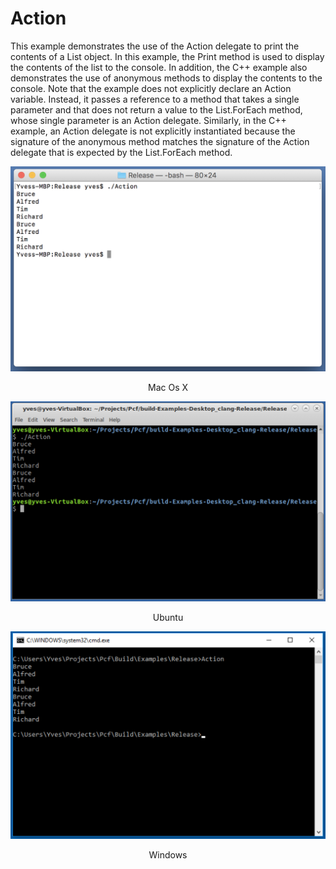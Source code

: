 # Action
This example demonstrates the use of the Action<T> delegate to print the contents of a List<T> object. In this example, the Print method is used to display the contents of the list to the console. In addition, the C++ example also demonstrates the use of anonymous methods to display the contents to the console. Note that the example does not explicitly declare an Action<T> variable. Instead, it passes a reference to a method that takes a single parameter and that does not return a value to the List<T>.ForEach method, whose single parameter is an Action<T> delegate. Similarly, in the C++ example, an Action<T> delegate is not explicitly instantiated because the signature of the anonymous method matches the signature of the Action<T> delegate that is expected by the List<T>.ForEach method.

![GitHub Logo](../../../Documentations/Images/Examples/Core/MacOsX/Action.png)
<p align="center">Mac Os X</p>

![GitHub Logo](../../../Documentations/Images/Examples/Core/Ubuntu/Action.png)
<p align="center">Ubuntu</p>

![GitHub Logo](../../../Documentations/Images/Examples/Core/Windows/Action.png)
<p align="center">Windows</p>
